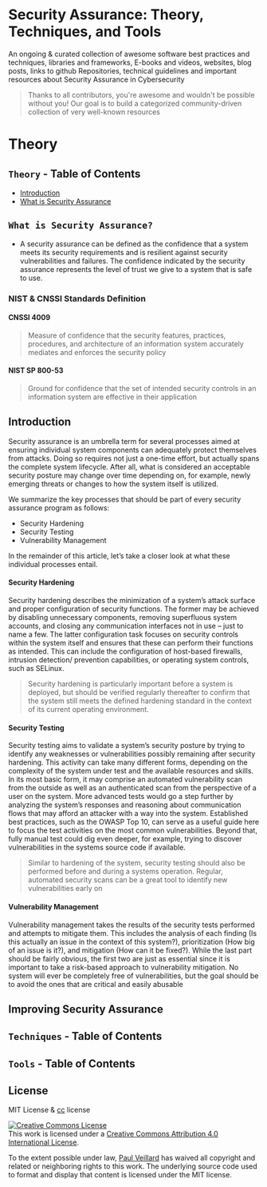 # Security Assurance: Theory, Techniques, and Tools


An ongoing & curated collection of awesome software best practices and techniques, libraries and frameworks, E-books and videos, websites, blog posts, links to github Repositories, technical guidelines and important resources about Security Assurance in Cybersecurity
> Thanks to all contributors, you're awesome and wouldn't be possible without you! Our goal is to build a categorized community-driven collection of very well-known resources

# Theory

## `Theory` - Table of Contents
- [Introduction](#introduction)
- [What is Security Assurance ](#what-is-security-assurance)



##  `What is Security Assurance? `
- A security assurance can be defined as the confidence that a system meets its security requirements and is resilient against security vulnerabilities and failures. The confidence indicated by the security assurance represents the level of trust we give to a system that is safe to use.

### NIST & CNSSI Standards Definition

#### CNSSI 4009

> Measure of confidence that the security features, practices, procedures, and architecture of an information system accurately mediates and enforces the security policy

#### NIST SP 800-53

> Ground for confidence that the set of intended security controls in an information system are effective in their application

## Introduction

Security assurance is an umbrella term for several processes aimed at ensuring individual system components can adequately protect themselves from attacks. Doing so requires not just a one-time effort, but actually spans the complete system lifecycle. After all, what is considered an acceptable security posture may change over time depending on, for example, newly emerging threats or changes to how the system itself is utilized.


We summarize the key processes that should be part of every security assurance program as follows:

- Security Hardening
- Security Testing
- Vulnerability Management

In the remainder of this article, let’s take a closer look at what these individual processes entail.

#### Security Hardening
Security hardening describes the minimization of a system’s attack surface and proper configuration of security functions. The former may be achieved by disabling unnecessary components, removing superfluous system accounts, and closing any communication interfaces not in use – just to name a few. The latter configuration task focuses on security controls within the system itself and ensures that these can perform their functions as intended. This can include the configuration of host-based firewalls, intrusion detection/ prevention capabilities, or operating system controls, such as SELinux.

> Security hardening is particularly important before a system is deployed, but should be verified regularly thereafter to confirm that the system still meets the defined hardening standard in the context of its current operating environment.



#### Security Testing
Security testing aims to validate a system’s security posture by trying to identify any weaknesses or vulnerabilities possibly remaining after security hardening. This activity can take many different forms, depending on the complexity of the system under test and the available resources and skills. In its most basic form, it may comprise an automated vulnerability scan from the outside as well as an authenticated scan from the perspective of a user on the system. More advanced tests would go a step further by analyzing the system’s responses and reasoning about communication flows that may afford an attacker with a way into the system. Established best practices, such as the OWASP Top 10, can serve as a useful guide here to focus the test activities on the most common vulnerabilities. Beyond that, fully manual test could dig even deeper, for example, trying to discover vulnerabilities in the systems source code if available.

> Similar to hardening of the system, security testing should also be performed before and during a systems operation. Regular, automated security scans can be a great tool to identify new vulnerabilities early on



#### Vulnerability Management
Vulnerability management takes the results of the security tests performed and attempts to mitigate them. This includes the analysis of each finding (Is this actually an issue in the context of this system?), prioritization (How big of an issue is it?), and mitigation (How can it be fixed?). While the last part should be fairly obvious, the first two are just as essential since it is important to take a risk-based approach to vulnerability mitigation. No system will ever be completely free of vulnerabilities, but the goal should be to avoid the ones that are critical and easily abusable



## Improving Security Assurance


## `Techniques` - Table of Contents

## `Tools` - Table of Contents




## License
MIT License & [cc](https://creativecommons.org/licenses/by/4.0/) license

<a rel="license" href="http://creativecommons.org/licenses/by/4.0/"><img alt="Creative Commons License" style="border-width:0" src="https://i.creativecommons.org/l/by/4.0/88x31.png" /></a><br />This work is licensed under a <a rel="license" href="http://creativecommons.org/licenses/by/4.0/">Creative Commons Attribution 4.0 International License</a>.

To the extent possible under law, [Paul Veillard](https://github.com/paulveillard/) has waived all copyright and related or neighboring rights to this work.
The underlying source code used to format and display that content is licensed under the MIT license.
